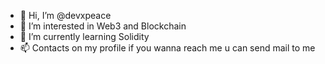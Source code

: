 - 👋 Hi, I’m @devxpeace
- 👀 I’m interested in Web3 and Blockchain
- 🌱 I’m currently learning Solidity
- 📫 Contacts on my profile if you wanna reach me u can send mail to me

<!---
devxpeace/devxpeace is a ✨ special ✨ repository because its `README.md` (this file) appears on your GitHub profile.
You can click the Preview link to take a look at your changes.
--->
